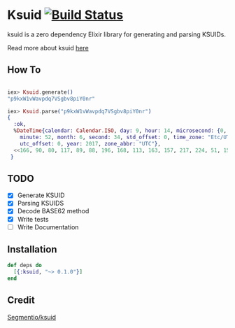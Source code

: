 # Ksuid [![Build Status](https://travis-ci.org/girishramnani/elixir-ksuid.svg?branch=master)](https://travis-ci.org/girishramnani/elixir-ksuid)

ksuid is a zero dependency Elixir library for generating and parsing KSUIDs.

Read more about ksuid [here](https://segment.com/blog/a-brief-history-of-the-uuid/)

## How To

```elixir

iex> Ksuid.generate()
"p9kxW1vWavpdq7VSgbv8piY0nr"

iex> Ksuid.parse("p9kxW1vWavpdq7VSgbv8piY0nr")
{
  :ok,
  %DateTime{calendar: Calendar.ISO, day: 9, hour: 14, microsecond: {0, 0},
    minute: 52, month: 6, second: 34, std_offset: 0, time_zone: "Etc/UTC",
    utc_offset: 0, year: 2017, zone_abbr: "UTC"},
  <<166, 90, 80, 117, 89, 88, 196, 168, 113, 163, 157, 217, 224, 51, 151, 227>>
 }

```


## TODO

- [x] Generate KSUID
- [x] Parsing KSUIDS
- [x] Decode BASE62 method
- [x] Write tests
- [ ] Write Documentation

## Installation

```elixir
def deps do
  [{:ksuid, "~> 0.1.0"}]
end
```

## Credit

[Segmentio/ksuid](https://github.com/segmentio/ksuid)
